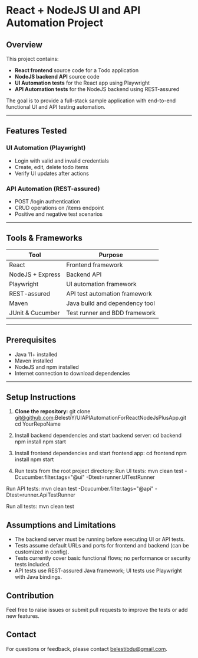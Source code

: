 # React + NodeJS UI and API Automation Project

## Overview

This project contains:

- **React frontend** source code for a Todo application  
- **NodeJS backend API** source code  
- **UI Automation tests** for the React app using Playwright  
- **API Automation tests** for the NodeJS backend using REST-assured  

The goal is to provide a full-stack sample application with end-to-end functional UI and API testing automation.

---

## Features Tested

### UI Automation (Playwright)

- Login with valid and invalid credentials  
- Create, edit, delete todo items  
- Verify UI updates after actions  

### API Automation (REST-assured)

- POST /login authentication  
- CRUD operations on /items endpoint  
- Positive and negative test scenarios  

---

## Tools & Frameworks

| Tool               | Purpose                         |
|--------------------|---------------------------------|
| React              | Frontend framework              |
| NodeJS + Express   | Backend API                     |
| Playwright         | UI automation framework         |
| REST-assured       | API test automation framework   |
| Maven              | Java build and dependency tool  |
| JUnit & Cucumber   | Test runner and BDD framework   |

---

## Prerequisites

- Java 11+ installed  
- Maven installed  
- NodeJS and npm installed  
- Internet connection to download dependencies  

---

## Setup Instructions

1. **Clone the repository:**
   git clone git@github.com:BelestiY/UIAPIAutomationForReactNodeJsPlusApp.git
   cd YourRepoName

2. Install backend dependencies and start backend server:
cd backend
npm install
npm start

3. Install frontend dependencies and start frontend app:
cd frontend
npm install
npm start

4. Run tests from the root project directory:
Run UI tests:
mvn clean test -Dcucumber.filter.tags="@ui" -Dtest=runner.UITestRunner

Run API tests:
mvn clean test -Dcucumber.filter.tags="@api" -Dtest=runner.ApiTestRunner

Run all tests:
mvn clean test

## Assumptions and Limitations
- The backend server must be running before executing UI or API tests.
- Tests assume default URLs and ports for frontend and backend (can be customized in config).
- Tests currently cover basic functional flows; no performance or security tests included.
- API tests use REST-assured Java framework; UI tests use Playwright with Java bindings.

## Contribution
Feel free to raise issues or submit pull requests to improve the tests or add new features.

## Contact
For questions or feedback, please contact belestibdu@gmail.com.

